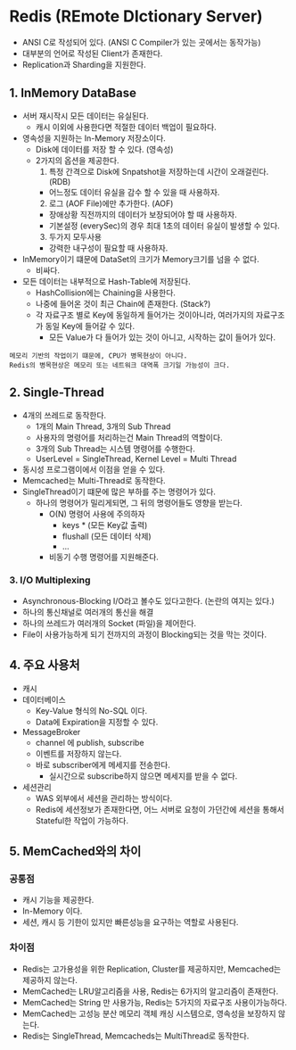 # Redis (REmote DIctionary Server)
- ANSI C로 작성되어 있다. (ANSI C Compiler가 있는 곳에서는 동작가능)
- 대부분의 언어로 작성된 Client가 존재한다.
- Replication과 Sharding을 지원한다.

## 1. InMemory DataBase
- 서버 재시작시 모든 데이터는 유실된다.
  - 캐시 이외에 사용한다면 적절한 데이터 백업이 필요하다.
- 영속성을 지원하는 In-Memory 저장소이다.
  - Disk에 데이터를 저장 할 수 있다. (영속성)
  - 2가지의 옵션을 제공한다.
    1. 특정 간격으로 Disk에 Snpatshot을 저장하는데 시간이 오래걸린다. (RDB)
      - 어느정도 데이터 유실을 감수 할 수 있을 때 사용하자.
    2. 로그 (AOF File)에만 추가한다.  (AOF)
      - 장애상황 직전까지의 데이터가 보장되어야 할 때 사용하자.
      - 기본설정 (everySec)의 경우 최대 1초의 데이터 유실이 발생할 수 있다.
    3. 두가지 모두사용
      - 강력한 내구성이 필요할 때 사용하자.
- InMemory이기 떄문에 DataSet의 크기가 Memory크기를 넘을 수 없다.
  - 비싸다.
- 모든 데이터는 내부적으로 Hash-Table에 저장된다.
  - HashCollision에는 Chaining을 사용한다.
  - 나중에 들어온 것이 최근 Chain에 존재한다. (Stack?)
  - 각 자료구조 별로 Key에 동일하게 들어가는 것이아니라, 여러가지의 자료구조가 동일 Key에 들어갈 수 있다.
    - 모든 Value가 다 들어가 있는 것이 아니고, 시작하는 값이 들어가 있다.

```text
메모리 기반의 작업이기 떄문에, CPU가 병목현상이 아니다.
Redis의 병목현상은 메모리 또는 네트워크 대역폭 크기일 가능성이 크다.
```


## 2. Single-Thread
- 4개의 쓰레드로 동작한다.
  - 1개의 Main Thread, 3개의 Sub Thread
  - 사용자의 명령어를 처리하는건 Main Thread의 역할이다.
  - 3개의 Sub Thread는 시스템 명령어를 수행한다.
  - UserLevel = SingleThread, Kernel Level = Multi Thread
- 동시성 프로그램이에서 이점을 얻을 수 있다.
- Memcached는 Multi-Thread로 동작한다.
- SingleThread이기 떄문에 많은 부하를 주는 명령어가 있다.
  - 하나의 명령어가 밀리게되면, 그 뒤의 명령어들도 영향을 받는다.
    - O(N) 명령어 사용에 주의하자
      - keys * (모든 Key값 출력)
      - flushall (모든 데이터 삭제)
      - ...
    - 비동기 수행 명령어를 지원해준다.


### 3. I/O Multiplexing
- Asynchronous-Blocking I/O라고 볼수도 있다고한다. (논란의 여지는 있다.)
- 하나의 통신채널로 여러개의 통신을 해결
- 하나의 쓰레드가 여러개의 Socket (파일)을 제어한다.
- File이 사용가능하게 되기 전까지의 과정이 Blocking되는 것을 막는 것이다.

## 4. 주요 사용처
- 캐시
- 데이터베이스
  - Key-Value 형식의 No-SQL 이다.
  - Data에 Expiration을 지정할 수 있다.
- MessageBroker
  - channel 에 publish, subscribe
  - 이벤트를 저장하지 않는다. 
  - 바로 subscriber에게 메세지를 전송한다.
    - 실시간으로 subscribe하지 않으면 메세지를 받을 수 없다.
- 세션관리
  - WAS 외부에서 세션을 관리하는 방식이다.
  - Redis에 세션정보가 존재한다면, 어느 서버로 요청이 가던간에 세션을 통해서 Stateful한 작업이 가능하다.

## 5. MemCached와의 차이

### 공통점
- 캐시 기능을 제공한다.
- In-Memory 이다.
- 세션, 캐시 등 기한이 있지만 빠른성능을 요구하는 역할로 사용된다.

### 차이점
- Redis는 고가용성을 위한 Replication, Cluster를 제공하지만, Memcached는 제공하지 않는다.
- MemCached는 LRU알고리즘을 사용, Redis는 6가지의 알고리즘이 존재한다.
- MemCached는 String 만 사용가능, Redis는 5가지의 자료구조 사용이가능하다.
- MemCached는 고성능 분산 메모리 객체 캐싱 시스템으로, 영속성을 보장하지 않는다.
- Redis는 SingleThread, Memcacheds는 MultiThread로 동작한다.
